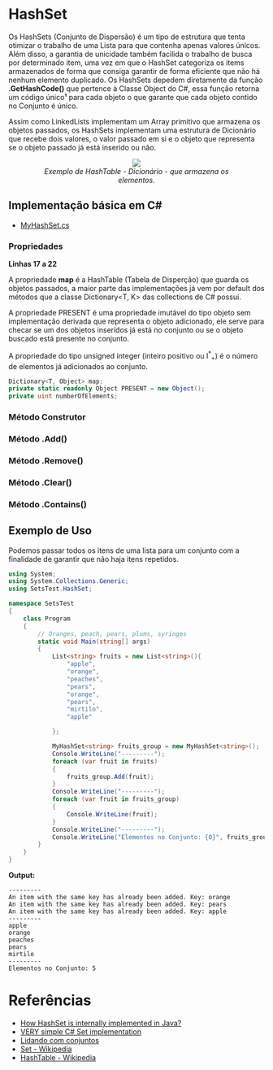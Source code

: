 # HashSet
Os HashSets (Conjunto de Dispersão) é um tipo de estrutura que tenta otimizar o trabalho de uma Lista para que contenha apenas valores únicos. Além disso, a garantia de unicidade também facilida o trabalho de busca por determinado item, uma vez em que o HashSet categoriza os items armazenados de forma que consiga garantir de forma eficiente que não há nenhum elemento duplicado. Os HashSets depedem diretamente da função **.GetHashCode()** que pertence à Classe Object do C#, essa função retorna um código único**¹** para cada objeto o que garante que cada objeto contido no Conjunto é único. 

Assim como LinkedLists implementam um Array primitivo que armazena os objetos passados, os HashSets implementam uma estrutura de Dicionário que recebe dois valores, o valor passado em si e o objeto que representa se o objeto passado já está inserido ou não. 

<div align="center">
  <figure>
    <img src="https://upload.wikimedia.org/wikipedia/commons/thumb/7/7d/Hash_table_3_1_1_0_1_0_0_SP.svg/320px-Hash_table_3_1_1_0_1_0_0_SP.svg.png">
    <br>
     <figcaption>
        <i style="font-size=6px;">Exemplo de HashTable - Dicionário - que armazena os elementos.</i>
     </figcaption>  
   </figure>
</div>

## Implementação básica em C#
- [MyHashSet.cs](https://github.com/Camilotk/aprendendo_csharp/blob/master/Data%20Structures/Sets/HashSet/Implementation/MyHashSet.cs)

### Propriedades
**Linhas 17 a 22**

A propriedade **map** é a HashTable (Tabela de Disperção) que guarda os objetos passados, a maior parte das implementações já vem por default dos métodos que a classe Dictionary<T, K> das collections de C# possui.

A propriedade PRESENT é uma propriedade imutável do tipo objeto sem implementação derivada que representa o objeto adicionado, ele serve para checar se um dos objetos inseridos já está no conjunto ou se o objeto buscado está presente no conjunto.

A propriedade do tipo unsigned integer (inteiro positivo ou I<sup>*</sup><sub>+</sub>) é o número de elementos já adicionados ao conjunto.

```C#
Dictionary<T, Object> map;
private static readonly Object PRESENT = new Object();
private uint numberOfElements;
```
### Método Construtor

### Método .Add()

### Método .Remove()

### Método .Clear()

### Método .Contains()

## Exemplo de Uso
Podemos passar todos os itens de uma lista para um conjunto com a finalidade de garantir que não haja itens repetidos.

```C#
using System;
using System.Collections.Generic;
using SetsTest.HashSet;

namespace SetsTest
{
    class Program
    {
        // Oranges, peach, pears, plums, syringes
        static void Main(string[] args)
        {
            List<string> fruits = new List<string>(){
                "apple",
                "orange",
                "peaches",
                "pears",
                "orange",
                "pears",
                "mirtilo",
                "apple"

            };

            MyHashSet<string> fruits_group = new MyHashSet<string>();
            Console.WriteLine("---------");
            foreach (var fruit in fruits)
            {
                fruits_group.Add(fruit);
            }
            Console.WriteLine("---------");
            foreach (var fruit in fruits_group)
            {
                Console.WriteLine(fruit);
            }
            Console.WriteLine("---------");
            Console.WriteLine("Elementos no Conjunto: {0}", fruits_group.Count);
        }
    }
}
```
**Output:**
```
---------
An item with the same key has already been added. Key: orange
An item with the same key has already been added. Key: pears
An item with the same key has already been added. Key: apple
---------
apple
orange
peaches
pears
mirtilo
---------
Elementos no Conjunto: 5
```
# Referências
 - [How HashSet is internally implemented in Java?](https://codepumpkin.com/hashset-internal-implementation/)
 - [VERY simple C# Set implementation](https://codereview.stackexchange.com/questions/126263/very-simple-c-set-implementation/126266)
 - [Lidando com conjuntos](https://www.caelum.com.br/apostila-csharp-orientacao-objetos/lidando-com-conjuntos/)
 - [Set - Wikipedia](https://en.wikipedia.org/wiki/Set_(abstract_data_type))
 - [HashTable - Wikipedia](https://en.wikipedia.org/wiki/Hash_table)
